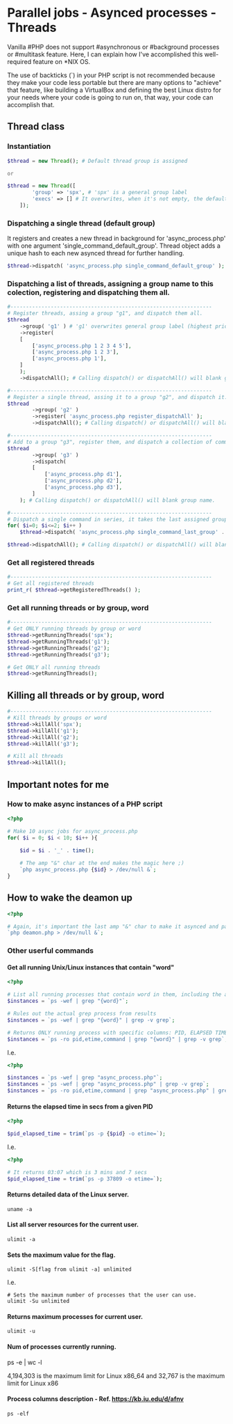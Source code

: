 # Parallel jobs - Asynced processes - Threads
Vanilla #PHP does not support #asynchronous or #background processes or #multitask feature. Here, I can explain how I've accomplished this well-required feature on *NIX OS.

The use of backticks (`) in your PHP script is not recommended because they make your code less portable but there are many options to "achieve" that feature, like building a VirtualBox and defining the best Linux distro for your needs where your code is going to run on, that way, your code can accomplish that.

## Thread class

### Instantiation

```php
$thread = new Thread(); # Default thread group is assigned

or 

$thread = new Thread([
        'group' => 'spx', # 'spx' is a general group label
        'execs' => [] # It overwrites, when it's not empty, the default execs. By default, there is just one: php
    ]);
```

### Dispatching a single thread (default group)

It registers and creates a new thread in background for 'async_process.php' with one argument 'single_command_default_group'. Thread object adds a unique hash to each new asynced thread for further handling.

```php
$thread->dispatch( 'async_process.php single_command_default_group' );
```

### Dispatching a list of threads, assigning a group name to this colection, registering and dispatching them all.

```php
#-----------------------------------------------------------------
# Register threads, assing a group "g1", and dispatch them all.
$thread
    ->group( 'g1' ) # 'g1' overwrites general group label (highest priority)
    ->register(
    [
        ['async_process.php 1 2 3 4 5'],
        ['async_process.php 1 2 3'],
        ['async_process.php 1'],
    ]
    );
    ->dispatchAll(); # Calling dispatch() or dispatchAll() will blank group name.
```

```php
#-----------------------------------------------------------------
# Register a single thread, assing it to a group "g2", and dispatch it.
$thread
        ->group( 'g2' )
        ->register( 'async_process.php register_dispatchAll' );
        ->dispatchAll(); # Calling dispatch() or dispatchAll() will blank group name.

```

```php
#-----------------------------------------------------------------
# Add to a group "g3", register them, and dispatch a collection of commands.
$thread
        ->group( 'g3' )
        ->dispatch(
        [
            ['async_process.php d1'],
            ['async_process.php d2'],
            ['async_process.php d3'],
        ]
    ); # Calling dispatch() or dispatchAll() will blank group name.

```

```php
#-----------------------------------------------------------------
# Dispatch a single command in series, it takes the last assigned group, in this case "g3".
for( $i=0; $i<=2; $i++ )
    $thread->dispatch( 'async_process.php single_command_last_group' . $i ); # Calling dispatch() or dispatchAll() will blank group name.

$thread->dispatchAll(); # Calling dispatch() or dispatchAll() will blank group name
```

### Get all registered threads

```php
#-----------------------------------------------------------------
# Get all registered threads
print_r( $thread->getRegisteredThreads() );
```

### Get all running threads or by group, word

```php
#-----------------------------------------------------------------
# Get ONLY running threads by group or word
$thread->getRunningThreads('spx');
$thread->getRunningThreads('g1');
$thread->getRunningThreads('g2');
$thread->getRunningThreads('g3');

# Get ONLY all running threads
$thread->getRunningThreads();
```

## Killing all threads or by group, word

```php
#-----------------------------------------------------------------
# Kill threads by groups or word
$thread->killAll('spx');
$thread->killAll('g1');
$thread->killAll('g2');
$thread->killAll('g3');

# Kill all threads
$thread->killAll();
```


## Important notes for me

### How to make async instances of a PHP script

```php
<?php

# Make 10 async jobs for async_process.php
for( $i = 0; $i < 10; $i++ ){
    
    $id = $i . '_' . time();

    # The amp "&" char at the end makes the magic here ;)
    `php async_process.php {$id} > /dev/null &`; 
}
```

## How to wake the deamon up
```php
<?php

# Again, it's important the last amp "&" char to make it asynced and pass this call to Unix/Linux kernel
`php deamon.php > /dev/null &`;
```

### Other userful commands

####  Get all running Unix/Linux instances that contain "word"
```php
<?php

# List all running processes that contain word in them, including the actual grep process
$instances = `ps -wef | grep "{word}"`;

# Rules out the actual grep process from results
$instances = `ps -wef | grep "{word}" | grep -v grep`; 

# Returns ONLY running process with specific columns: PID, ELAPSED TIME, COMMAND, and rules out grep process
$instances = `ps -ro pid,etime,command | grep "{word}" | grep -v grep`; 
```

I.e.
```php
<?php

$instances = `ps -wef | grep "async_process.php"`;
$instances = `ps -wef | grep "async_process.php" | grep -v grep`;
$instances = `ps -ro pid,etime,command | grep "async_process.php" | grep -v grep`;
```

#### Returns the elapsed time in secs from a given PID
```php
<?php

$pid_elapsed_time = trim(`ps -p {$pid} -o etime=`);
```

I.e.
```php
<?php

# It returns 03:07 which is 3 mins and 7 secs
$pid_elapsed_time = trim(`ps -p 37809 -o etime=`);
```


#### Returns detailed data of the Linux server.
```
uname -a 
```

#### List all server resources for the current user.
```
ulimit -a 
```

#### Sets the maximum value for the flag.
```
ulimit -S[flag from ulimit -a] unlimited 
```
I.e.
```
# Sets the maximum number of processes that the user can use.
ulimit -Su unlimited 
```

#### Returns maximum processes for current user.
```
ulimit -u 
```

#### Num of processes currently running.
ps -e | wc -l 

4,194,303 is the maximum limit for Linux x86_64
and 32,767 is the maximum limit for Linux x86

#### Process columns description - Ref. https://kb.iu.edu/d/afnv
```
ps -elf
```
